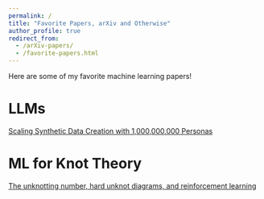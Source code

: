 ```yaml
---
permalink: /
title: "Favorite Papers, arXiv and Otherwise"
author_profile: true
redirect_from: 
  - /arXiv-papers/
  - /favorite-papers.html
---
```


Here are some of my favorite machine learning papers! 

LLMs
======
[Scaling Synthetic Data Creation with 1,000,000,000 Personas](https://arxiv.org/abs/2406.20094)

ML for Knot Theory
======
[The unknotting number, hard unknot diagrams, and reinforcement learning](https://arxiv.org/abs/2409.09032)

